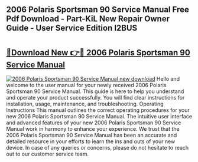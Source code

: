 ## 2006 Polaris Sportsman 90 Service Manual Free Pdf Download - Part-KiL New Repair Owner Guide - User Service Edition I2BUS

# <h2><a href="http://bc34078.oget.top/?id=2006+Polaris+Sportsman+90+Service+Manual">🔗Download New 👉🔴 2006 Polaris Sportsman 90 Service Manual</a></h2>

[![2006 Polaris Sportsman 90 Service Manual new download](https://i.imgur.com/5g1atiW.png)](http://bc34078.oget.top/?id=2006+Polaris+Sportsman+90+Service+Manual)
Hello and welcome to the user manual for your newly received 2006 Polaris Sportsman 90 Service Manual. This guide is here to help you understand and operate your product successfully. You will find clear instructions for installation, usage, maintenance, and troubleshooting. Operating Instructions This manual outlines the correct operating procedures for your new 2006 Polaris Sportsman 90 Service Manual. The intuitive user interface and advanced features of your new 2006 Polaris Sportsman 90 Service Manual work in harmony to enhance your experience. We trust that the 2006 Polaris Sportsman 90 Service Manual has been an accurate and detailed resource in your efforts to learn the ins and outs of your new device. In case of any queries or concerns, please do not hesitate to reach out to our customer service team.

